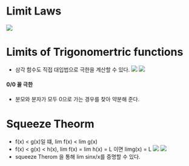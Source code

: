 # Limit Laws
![](https://img1.daumcdn.net/thumb/R1280x0/?scode=mtistory2&fname=https%3A%2F%2Ft1.daumcdn.net%2Fcfile%2Ftistory%2F996F93465C13D8A304)

# Limits of Trigonomertric functions
- 삼각 함수도 직접 대입법으로 극한을 계산할 수 있다.
![](https://img1.daumcdn.net/thumb/R1280x0/?scode=mtistory2&fname=https%3A%2F%2Ft1.daumcdn.net%2Fcfile%2Ftistory%2F99816B335995370215)
![](https://img1.daumcdn.net/thumb/R1280x0/?scode=mtistory2&fname=https%3A%2F%2Ft1.daumcdn.net%2Fcfile%2Ftistory%2F99ADEF335995370227)

#### 0/0 꼴 극한
- 분모와 분자가 모두 0으로 가는 경우를 찾아 약분해 준다.

# Squeeze Theorm
- f(x) < g(x)일 떄, lim f(x) < lim g(x)
- f(x) < g(x) < h(x), lim f(x) = lim h(x) = L 이면 limg(x) = L
![](https://img1.daumcdn.net/thumb/R1280x0/?scode=mtistory2&fname=https%3A%2F%2Ft1.daumcdn.net%2Fcfile%2Ftistory%2F99A27933599BD8A805)
![](https://t1.daumcdn.net/cfile/tistory/99ACF133599BD8A903)
- squeeze Therom 을 통해 lim sinx/x를 증명할 수 있다.